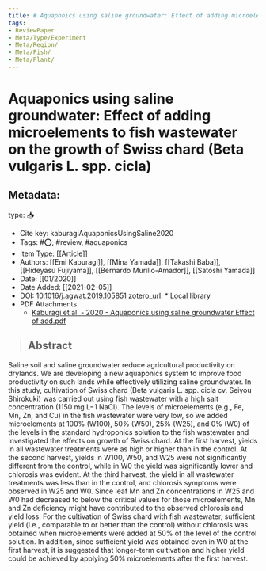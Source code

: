 ```yaml
---
title: # Aquaponics using saline groundwater: Effect of adding microelements to fish wastewater on the growth of Swiss chard (Beta vulgaris L. spp. cicla)
tags:
- ReviewPaper
- Meta/Type/Experiment
- Meta/Region/
- Meta/Fish/
- Meta/Plant/
---
```


# Aquaponics using saline groundwater: Effect of adding microelements to fish wastewater on the growth of Swiss chard (Beta vulgaris L. spp. cicla)

## Metadata:

type: 📥
* Cite key: kaburagiAquaponicsUsingSaline2020
* Tags: #⭕, #review, #aquaponics
* Item Type: [[Article]]
* Authors: [[Emi Kaburagi]], [[Mina Yamada]], [[Takashi Baba]], [[Hideyasu Fujiyama]], [[Bernardo Murillo-Amador]], [[Satoshi Yamada]]
* Date: [[01/2020]]
* Date Added: [[2021-02-05]]
* DOI: [10.1016/j.agwat.2019.105851](https://doi.org/10.1016/j.agwat.2019.105851)
zotero_url: * [Local library](zotero://select/items/1_BMLZLVK7)
* PDF Attachments
	- [Kaburagi et al. - 2020 - Aquaponics using saline groundwater Effect of add.pdf](zotero://open-pdf/library/items/TGHAYA2V)

>## Abstract

Saline soil and saline groundwater reduce agricultural productivity on drylands. We are developing a new aquaponics system to improve food productivity on such lands while effectively utilizing saline groundwater. In this study, cultivation of Swiss chard (Beta vulgaris L. spp. cicla cv. Seiyou Shirokuki) was carried out using fish wastewater with a high salt concentration (1150 mg L−1 NaCl). The levels of microelements (e.g., Fe, Mn, Zn, and Cu) in the fish wastewater were very low, so we added microelements at 100% (W100), 50% (W50), 25% (W25), and 0% (W0) of the levels in the standard hydroponics solution to the fish wastewater and investigated the effects on growth of Swiss chard. At the first harvest, yields in all wastewater treatments were as high or higher than in the control. At the second harvest, yields in W100, W50, and W25 were not significantly different from the control, while in W0 the yield was significantly lower and chlorosis was evident. At the third harvest, the yield in all wastewater treatments was less than in the control, and chlorosis symptoms were observed in W25 and W0. Since leaf Mn and Zn concentrations in W25 and W0 had decreased to below the critical values for those microelements, Mn and Zn deficiency might have contributed to the observed chlorosis and yield loss. For the cultivation of Swiss chard with fish wastewater, sufficient yield (i.e., comparable to or better than the control) without chlorosis was obtained when microelements were added at 50% of the level of the control solution. In addition, since sufficient yield was obtained even in W0 at the first harvest, it is suggested that longer-term cultivation and higher yield could be achieved by applying 50% microelements after the first harvest.


